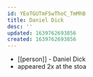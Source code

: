 ```yaml
---
id: YEoTGUTmFSwThoC_TmMhB
title: Daniel Dick
desc: ''
updated: 1639762693856
created: 1639762693856
---
```



- [[person]] - Daniel Dick
- appeared 2x at the stoa
